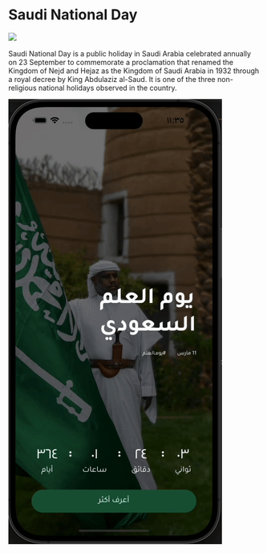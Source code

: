 # Saudi National Day

<img src="https://mohammed-dev.com/cv/wp-content/uploads/2023/03/flutter_saudi_national_flag.png" width="500" />

Saudi National Day is a public holiday in Saudi Arabia celebrated annually on 23 September to commemorate a proclamation that renamed the Kingdom of Nejd and Hejaz as the Kingdom of Saudi Arabia in 1932 through a royal decree by King Abdulaziz al-Saud. It is one of the three non-religious national holidays observed in the country.


![saudi_national_day_app_flutter](https://github.com/mohammeddawida/saudi_national_day_app_flutter/blob/main/saudi_national_day_app.gif)

